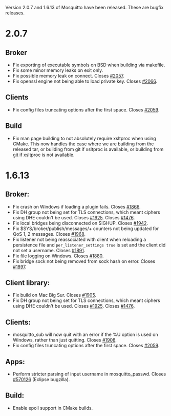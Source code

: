 <!--
.. title: Version 2.0.7 released.
.. slug: version-2-0-7-released
.. date: 2021-02-04 10:02:38 UTC
.. tags: Releases
.. category:
.. link:
.. description:
.. type: text
-->

Version 2.0.7 and 1.6.13 of Mosquitto have been released. These are bugfix releases.

# 2.0.7

## Broker

- Fix exporting of executable symbols on BSD when building via makefile.
- Fix some minor memory leaks on exit only.
- Fix possible memory leak on connect. Closes [#2057].
- Fix openssl engine not being able to load private key. Closes [#2066].

## Clients

- Fix config files truncating options after the first space. Closes [#2059].

## Build

- Fix man page building to not absolutely require xsltproc when using CMake.
  This now handles the case where we are building from the released tar, or
  building from git if xsltproc is available, or building from git if xsltproc
  is not available.

# 1.6.13

## Broker:

- Fix crash on Windows if loading a plugin fails. Closes [#1866].
- Fix DH group not being set for TLS connections, which meant ciphers using
  DHE couldn't be used. Closes [#1925]. Closes [#1476].
- Fix local bridges being disconnected on SIGHUP. Closes [#1942].
- Fix $SYS/broker/publish/messages/+ counters not being updated for QoS 1, 2
  messages. Closes [#1968].
- Fix listener not being reassociated with client when reloading a persistence
  file and `per_listener_settings true` is set and the client did not set a
  username. Closes [#1891].
- Fix file logging on Windows. Closes [#1880].
- Fix bridge sock not being removed from sock hash on error. Closes [#1897].

## Client library:

- Fix build on Mac Big Sur. Closes [#1905].
- Fix DH group not being set for TLS connections, which meant ciphers using
  DHE couldn't be used. Closes [#1925]. Closes [#1476].

## Clients:

- mosquitto_sub will now quit with an error if the %U option is used on
  Windows, rather than just quitting. Closes [#1908].
- Fix config files truncating options after the first space. Closes [#2059].

## Apps:

- Perform stricter parsing of input username in mosquitto_passwd. Closes
  [#570126] (Eclipse bugzilla).

## Build:

- Enable epoll support in CMake builds.

[#1476]: https://github.com/eclipse/mosquitto/issues/1476

[#1866]: https://github.com/eclipse/mosquitto/issues/1866

[#1880]: https://github.com/eclipse/mosquitto/issues/1880

[#1891]: https://github.com/eclipse/mosquitto/issues/1891

[#1897]: https://github.com/eclipse/mosquitto/issues/1897

[#1905]: https://github.com/eclipse/mosquitto/issues/1905

[#1908]: https://github.com/eclipse/mosquitto/issues/1908

[#1925]: https://github.com/eclipse/mosquitto/issues/1925

[#1942]: https://github.com/eclipse/mosquitto/issues/1942

[#1968]: https://github.com/eclipse/mosquitto/issues/1968

[#2057]: https://github.com/eclipse/mosquitto/issues/2057

[#2059]: https://github.com/eclipse/mosquitto/issues/2059

[#2066]: https://github.com/eclipse/mosquitto/issues/2066

[#570126]: https://bugs.eclipse.org/bugs/show_bug.cgi?id=570126
